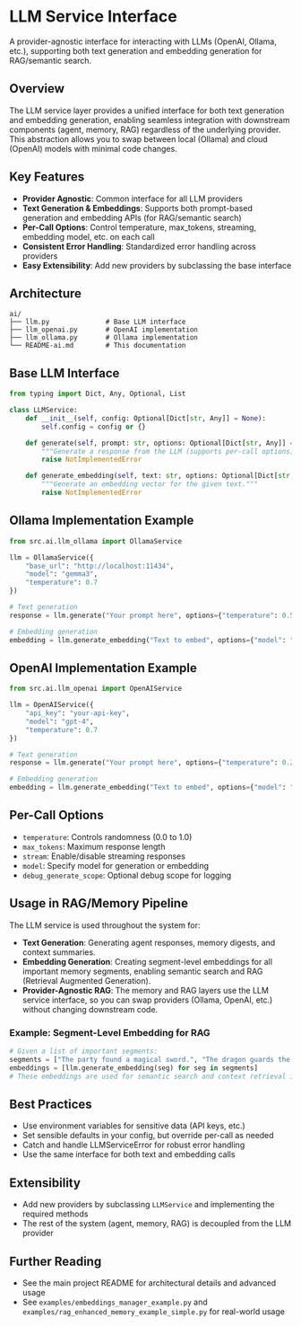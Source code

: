 # LLM Service Interface

A provider-agnostic interface for interacting with LLMs (OpenAI, Ollama, etc.), supporting both text generation and embedding generation for RAG/semantic search.

## Overview

The LLM service layer provides a unified interface for both text generation and embedding generation, enabling seamless integration with downstream components (agent, memory, RAG) regardless of the underlying provider. This abstraction allows you to swap between local (Ollama) and cloud (OpenAI) models with minimal code changes.

## Key Features
- **Provider Agnostic**: Common interface for all LLM providers
- **Text Generation & Embeddings**: Supports both prompt-based generation and embedding APIs (for RAG/semantic search)
- **Per-Call Options**: Control temperature, max_tokens, streaming, embedding model, etc. on each call
- **Consistent Error Handling**: Standardized error handling across providers
- **Easy Extensibility**: Add new providers by subclassing the base interface

## Architecture

```
ai/
├── llm.py              # Base LLM interface
├── llm_openai.py       # OpenAI implementation
├── llm_ollama.py       # Ollama implementation
└── README-ai.md        # This documentation
```

## Base LLM Interface

```python
from typing import Dict, Any, Optional, List

class LLMService:
    def __init__(self, config: Optional[Dict[str, Any]] = None):
        self.config = config or {}

    def generate(self, prompt: str, options: Optional[Dict[str, Any]] = None, debug_generate_scope: str = "") -> str:
        """Generate a response from the LLM (supports per-call options)."""
        raise NotImplementedError

    def generate_embedding(self, text: str, options: Optional[Dict[str, Any]] = None) -> List[float]:
        """Generate an embedding vector for the given text."""
        raise NotImplementedError
```

## Ollama Implementation Example

```python
from src.ai.llm_ollama import OllamaService

llm = OllamaService({
    "base_url": "http://localhost:11434",
    "model": "gemma3",
    "temperature": 0.7
})

# Text generation
response = llm.generate("Your prompt here", options={"temperature": 0.5, "stream": False})

# Embedding generation
embedding = llm.generate_embedding("Text to embed", options={"model": "mxbai-embed-large"})
```

## OpenAI Implementation Example

```python
from src.ai.llm_openai import OpenAIService

llm = OpenAIService({
    "api_key": "your-api-key",
    "model": "gpt-4",
    "temperature": 0.7
})

# Text generation
response = llm.generate("Your prompt here", options={"temperature": 0.2, "max_tokens": 500})

# Embedding generation
embedding = llm.generate_embedding("Text to embed", options={"model": "text-embedding-ada-002"})
```

## Per-Call Options
- `temperature`: Controls randomness (0.0 to 1.0)
- `max_tokens`: Maximum response length
- `stream`: Enable/disable streaming responses
- `model`: Specify model for generation or embedding
- `debug_generate_scope`: Optional debug scope for logging

## Usage in RAG/Memory Pipeline

The LLM service is used throughout the system for:
- **Text Generation**: Generating agent responses, memory digests, and context summaries.
- **Embedding Generation**: Creating segment-level embeddings for all important memory segments, enabling semantic search and RAG (Retrieval Augmented Generation).
- **Provider-Agnostic RAG**: The memory and RAG layers use the LLM service interface, so you can swap providers (Ollama, OpenAI, etc.) without changing downstream code.

### Example: Segment-Level Embedding for RAG
```python
# Given a list of important segments:
segments = ["The party found a magical sword.", "The dragon guards the mountain pass."]
embeddings = [llm.generate_embedding(seg) for seg in segments]
# These embeddings are used for semantic search and context retrieval in RAG.
```

## Best Practices
- Use environment variables for sensitive data (API keys, etc.)
- Set sensible defaults in your config, but override per-call as needed
- Catch and handle LLMServiceError for robust error handling
- Use the same interface for both text and embedding calls

## Extensibility
- Add new providers by subclassing `LLMService` and implementing the required methods
- The rest of the system (agent, memory, RAG) is decoupled from the LLM provider

## Further Reading
- See the main project README for architectural details and advanced usage
- See `examples/embeddings_manager_example.py` and `examples/rag_enhanced_memory_example_simple.py` for real-world usage
